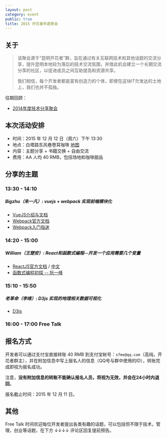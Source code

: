 ```yaml
---
layout: post
category: event
public: true
title: 2015 开花者年底聚会
---
```


关于
----------

> 该聚会源于“昆明开花者”群，旨在通过有关互联网技术和其他话题的交流分享，提升昆明本地较为落后的技术交流氛围，并借此机会建立一个长期交流分享的社区，以促进成员之间互助提高和资源共享。
> 
> 我们相信，每个开发者都是富有创造力的个体，即使在这块IT欠发达的土地上，我们也并不孤独。

往期回顾：

* [2014年度技术分享聚会](http://yncoder.github.io/event/2014-tech-share/)

本次活动安排
----------

* 时间：2015 年 12 月 12 日（周六）下午 13:30
* 地点：白塔路东风巷卷耳咖啡 [地图](http://j.map.baidu.com/bRAr7)
* 内容：主题分享 + 书籍交换 + 自由交流
* 费用：AA 人均 40 RMB，包括场地和咖啡甜品

分享的主题
----------

### 13:30 - 14:10

##### Bigzhu（朱一凡）: vuejs + webpack 实现前端模块化

* [VueJS介绍与文档](http://cn.vuejs.org/)
* [Webpack官方文档](https://webpack.github.io/docs/)
* [Webpack入门指迷](http://segmentfault.com/a/1190000002551952)

### 14:20 - 15:00

##### William（王楚安）: React和函数式编程--开发一个应用需要几个变量

* [ReactJS官方文档](https://facebook.github.io/react/docs/getting-started.html)
/ [中文](http://reactjs.cn/react/docs/getting-started.html)
* [函数式编程初探 -- 阮一峰](http://www.ruanyifeng.com/blog/2012/04/functional_programming.html)

### 15:10 - 15:50

##### 老革命（李维）: D3js 实现的地理相关数据可视化

* [D3js](http://d3js.org/)

### 16:00 - 17:00 Free Talk

报名方式
----------

开发者可以通过支付宝直接转账 40 RMB 到支付宝帐号：`sfme@qq.com`（高纯，开花者群主），并在附加信息中写上报名人的信息（QQ号与群中使用的ID），转账完成即视为报名成功。

注意，**没有附加信息的转账不能确认报名人员，将视为无效，并会在24小时内退回**。

报名截止时间：2015 年 12 月 11 日。

其他
----------

Free Talk 时间欢迎每位开发者提出各类有趣的话题，可以包括但不限于技术，管理，创业等话题，在下方 ↓↓↓↓ 评论区回复提前预告。
